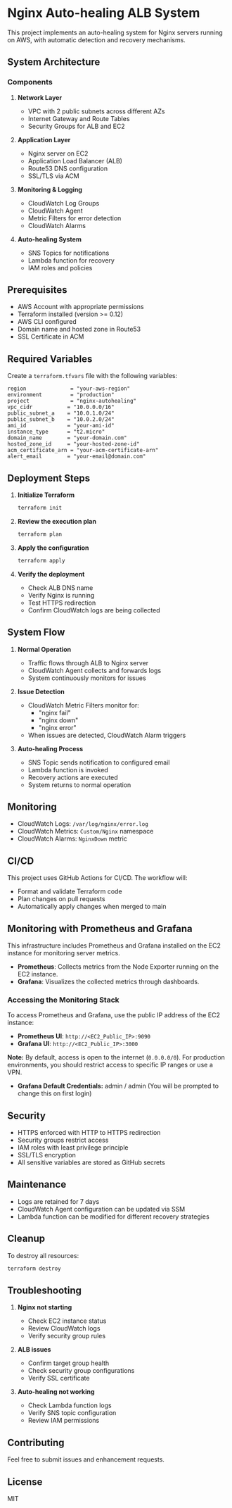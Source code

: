 # Nginx Auto-healing ALB System

This project implements an auto-healing system for Nginx servers running on AWS, with automatic detection and recovery mechanisms.

## System Architecture

### Components

1. **Network Layer**
   - VPC with 2 public subnets across different AZs
   - Internet Gateway and Route Tables
   - Security Groups for ALB and EC2

2. **Application Layer**
   - Nginx server on EC2
   - Application Load Balancer (ALB)
   - Route53 DNS configuration
   - SSL/TLS via ACM

3. **Monitoring & Logging**
   - CloudWatch Log Groups
   - CloudWatch Agent
   - Metric Filters for error detection
   - CloudWatch Alarms

4. **Auto-healing System**
   - SNS Topics for notifications
   - Lambda function for recovery
   - IAM roles and policies

## Prerequisites

- AWS Account with appropriate permissions
- Terraform installed (version >= 0.12)
- AWS CLI configured
- Domain name and hosted zone in Route53
- SSL Certificate in ACM

## Required Variables

Create a `terraform.tfvars` file with the following variables:

```hcl
region              = "your-aws-region"
environment         = "production"
project             = "nginx-autohealing"
vpc_cidr           = "10.0.0.0/16"
public_subnet_a    = "10.0.1.0/24"
public_subnet_b    = "10.0.2.0/24"
ami_id             = "your-ami-id"
instance_type      = "t2.micro"
domain_name        = "your-domain.com"
hosted_zone_id     = "your-hosted-zone-id"
acm_certificate_arn = "your-acm-certificate-arn"
alert_email        = "your-email@domain.com"
```

## Deployment Steps

1. **Initialize Terraform**
   ```bash
   terraform init
   ```

2. **Review the execution plan**
   ```bash
   terraform plan
   ```

3. **Apply the configuration**
   ```bash
   terraform apply
   ```

4. **Verify the deployment**
   - Check ALB DNS name
   - Verify Nginx is running
   - Test HTTPS redirection
   - Confirm CloudWatch logs are being collected

## System Flow

1. **Normal Operation**
   - Traffic flows through ALB to Nginx server
   - CloudWatch Agent collects and forwards logs
   - System continuously monitors for issues

2. **Issue Detection**
   - CloudWatch Metric Filters monitor for:
     - "nginx fail"
     - "nginx down"
     - "nginx error"
   - When issues are detected, CloudWatch Alarm triggers

3. **Auto-healing Process**
   - SNS Topic sends notification to configured email
   - Lambda function is invoked
   - Recovery actions are executed
   - System returns to normal operation

## Monitoring

- CloudWatch Logs: `/var/log/nginx/error.log`
- CloudWatch Metrics: `Custom/Nginx` namespace
- CloudWatch Alarms: `NginxDown` metric

## CI/CD

This project uses GitHub Actions for CI/CD. The workflow will:
- Format and validate Terraform code
- Plan changes on pull requests
- Automatically apply changes when merged to main

## Monitoring with Prometheus and Grafana

This infrastructure includes Prometheus and Grafana installed on the EC2 instance for monitoring server metrics.

- **Prometheus**: Collects metrics from the Node Exporter running on the EC2 instance.
- **Grafana**: Visualizes the collected metrics through dashboards.

### Accessing the Monitoring Stack

To access Prometheus and Grafana, use the public IP address of the EC2 instance:

- **Prometheus UI**: `http://<EC2_Public_IP>:9090`
- **Grafana UI**: `http://<EC2_Public_IP>:3000`

**Note:** By default, access is open to the internet (`0.0.0.0/0`). For production environments, you should restrict access to specific IP ranges or use a VPN.

- **Grafana Default Credentials:** admin / admin (You will be prompted to change this on first login)

## Security

- HTTPS enforced with HTTP to HTTPS redirection
- Security groups restrict access
- IAM roles with least privilege principle
- SSL/TLS encryption
- All sensitive variables are stored as GitHub secrets

## Maintenance

- Logs are retained for 7 days
- CloudWatch Agent configuration can be updated via SSM
- Lambda function can be modified for different recovery strategies

## Cleanup

To destroy all resources:
```bash
terraform destroy
```

## Troubleshooting

1. **Nginx not starting**
   - Check EC2 instance status
   - Review CloudWatch logs
   - Verify security group rules

2. **ALB issues**
   - Confirm target group health
   - Check security group configurations
   - Verify SSL certificate

3. **Auto-healing not working**
   - Check Lambda function logs
   - Verify SNS topic configuration
   - Review IAM permissions

## Contributing

Feel free to submit issues and enhancement requests.

## License

MIT 
